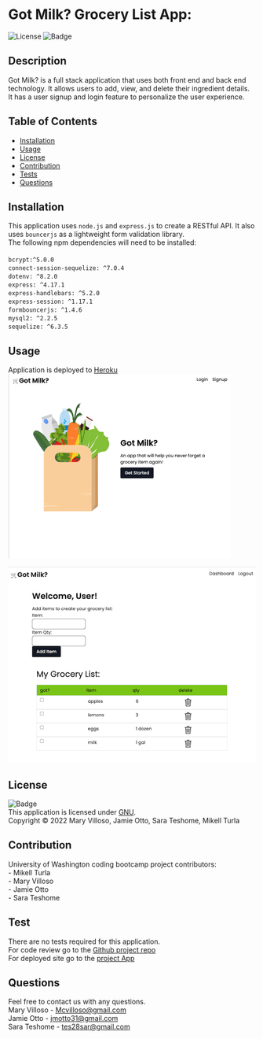 # Got Milk? Grocery List App:

![License](https://img.shields.io/badge/License-GNU-green.svg)
![Badge](https://img.shields.io/badge/License-GNU-blue.svg)

## Description

Got Milk? is a full stack application that uses both front end and back end technology. It allows users to add, view, and delete their ingredient details. It has a user signup and login feature to personalize the user experience.

## Table of Contents

- [Installation](#installation)
- [Usage](#usage)
- [License](#license)
- [Contribution](#contribution)
- [Tests](#test)
- [Questions](#questions)

## Installation

This application uses `node.js` and `express.js` to create a RESTful API. It also uses `bouncerjs` as a lightweight form validation library.
</br>The following npm dependencies will need to be installed:  
 </br>`bcrypt:^5.0.0`
</br>`connect-session-sequelize: ^7.0.4`
</br>`dotenv: ^8.2.0`
</br>`express: ^4.17.1`
</br>`express-handlebars: ^5.2.0`
</br>`express-session: ^1.17.1`
</br>`formbouncerjs: ^1.4.6`
</br>`mysql2: ^2.2.5`
</br>`sequelize: ^6.3.5`

## Usage

Application is deployed to [Heroku](https://dry-brook-80924.herokuapp.com//)
</br>
![Homepage](public/assets/Got-milk-homepage.png)

![Dashboard](public/assets/got-milk-dashboard.png)

## License

![Badge](https://img.shields.io/badge/License-GNU-blue.svg)
<br/> This application is licensed under [GNU](https://www.gnu.org/licenses/licenses.en.html).
<br/> Copyright &copy; 2022 Mary Villoso, Jamie Otto, Sara Teshome, Mikell Turla

## Contribution

University of Washington coding bootcamp project contributors:
</br>- Mikell Turla
</br>- Mary Villoso
</br>- Jamie Otto
</br>- Sara Teshome

## Test

There are no tests required for this application.
</br> For code review go to the [Github project repo](https://github.com/teshome28sara/Got_Milk-)
</br>For deployed site go to the [project App](https://got-milk-grocery.herokuapp.com/)

## Questions

Feel free to contact us with any questions.
</br>Mary Villoso - Mcvilloso@gmail.com
</br>Jamie Otto - jmotto31@gmail.com
</br>Sara Teshome - tes28sar@gmail.com
